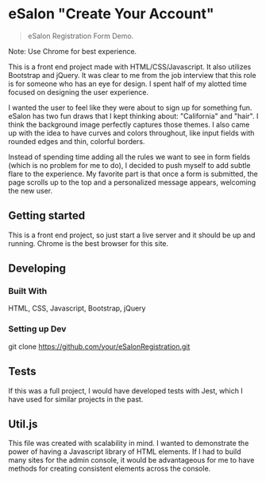 # eSalon "Create Your Account"
> eSalon Registration Form Demo.

Note: Use Chrome for best experience.

This is a front end project made with HTML/CSS/Javascript. It also utilizes Bootstrap and jQuery.
It was clear to me from the job interview that this role is for someone who has an eye for design. I spent half of my alotted time focused on designing the user experience.

I wanted the user to feel like they were about to sign up for something fun. eSalon has two fun draws that I kept thinking about: "California" and "hair". I think the background image perfectly captures those themes. I also came up with the idea to have curves and colors throughout, like input fields with rounded edges and thin, colorful borders.

Instead of spending time adding all the rules we want to see in form fields (which is no problem for me to do), I decided to push myself to add subtle flare to the experience. My favorite part is that once a form is submitted, the page scrolls up to the top and a personalized message appears, welcoming the new user.

## Getting started

This is a front end project, so just start a live server and it should be up and running.
Chrome is the best browser for this site.

## Developing

### Built With
HTML, CSS, Javascript, Bootstrap, jQuery

### Setting up Dev

git clone https://github.com/your/eSalonRegistration.git


## Tests

If this was a full project, I would have developed tests with Jest, which I have used for similar projects in the past.


## Util.js

This file was created with scalability in mind. I wanted to demonstrate the power of having a Javascript library of HTML elements. If I had to build many sites for the admin console, it would be advantageous for me to have methods for creating consistent elements across the console.